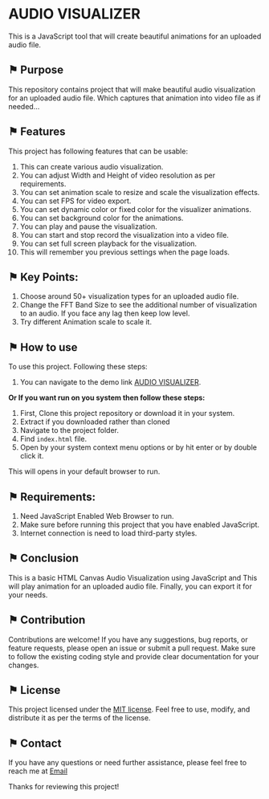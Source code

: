 # AUDIO VISUALIZER

This is a JavaScript tool that will create beautiful animations for an uploaded audio file.

## &#9873; Purpose

This repository contains project that will make beautiful audio visualization for an uploaded audio file. Which captures that animation into video file as if needed...

## &#9873; Features

This project has following features that can be usable:

1. This can create various audio visualization.
2. You can adjust Width and Height of video resolution as per requirements.
3. You can set animation scale to resize and scale the visualization effects.
4. You can set FPS for video export.
5. You can set dynamic color or fixed color for the visualizer animations.
6. You can set background color for the animations.
7. You can play and pause the visualization.
8. You can start and stop record the visualization into a video file.
9. You can set full screen playback for the visualization.
10. This will remember you previous settings when the page loads.

## &#9873; Key Points:

1. Choose around 50+ visualization types for an uploaded audio file.
2. Change the FFT Band Size to see the additional number of visualization to an audio. If you face any lag then keep low level.
3. Try different Animation scale to scale it.

## &#9873; How to use

To use this project. Following these steps:

1. You can navigate to the demo link [AUDIO VISUALIZER](https://arathinai.blogspot.com/p/audio-visualizer.html).

**Or If you want run on you system then follow these steps:**

1. First, Clone this project repository or download it in your system.
2. Extract if you downloaded rather than cloned
3. Navigate to the project folder.
4. Find `index.html` file.
5. Open by your system context menu options or by hit enter or by double click it.

This will opens in your default browser to run. 

## &#9873; Requirements:

1. Need JavaScript Enabled Web Browser to run.
2. Make sure before running this project that you have enabled JavaScript.
3. Internet connection is need to load third-party styles.

## &#9873; Conclusion

This is a basic HTML Canvas Audio Visualization using JavaScript and This will play animation for an uploaded audio file. Finally, you can export it for your needs.

## &#9873; Contribution

Contributions are welcome! If you have any suggestions, bug reports, or feature requests, please open an issue or submit a pull request. Make sure to follow the existing coding style and provide clear documentation for your changes.

## &#9873; License

This project licensed under the [MIT license](LICENSE). Feel free to use, modify, and distribute it as per the terms of the license.

## &#9873; Contact

If you have any questions or need further assistance, please feel free to reach me at [Email](mailto:resulttext)

Thanks for reviewing this project!
